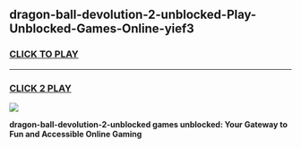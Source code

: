
## dragon-ball-devolution-2-unblocked-Play-Unblocked-Games-Online-yief3
<h3>
<a href="https://premium76.site?title=dragon-ball-devolution-2-unblocked&ref=25A">CLICK TO PLAY</a></h3>
<hr>

<h3>
<a href="https://premium76.site?title=dragon-ball-devolution-2-unblocked&ref=25A">CLICK 2 PLAY</a>
  
</h3>

<a href="https://premium76.site?title=dragon-ball-devolution-2-unblocked&ref=25A"><img src="https://clearcache.store/games.png"></a>


**dragon-ball-devolution-2-unblocked games unblocked: Your Gateway to Fun and Accessible Online Gaming**

